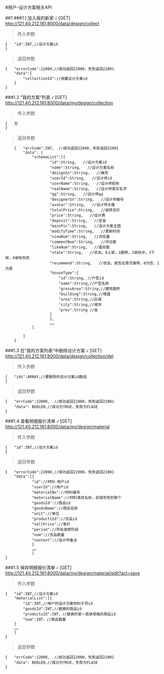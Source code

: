 #用户-设计方案相关API

##1 
###1.1 加入我的新家  ``` √ ```
[GET] http://121.40.212.161:8000/data/design/collect

>传入参数

	{   "id":INT,//设计方案id
	}
	
>返回参数

	{	"errorCode":22000,//成功返回22000，失败返回22001
		"data":{
			"collectionId"://收藏设计方案id
		}
	}

###1.2 ”我的方案“列表  ``` √ ```
[GET] http://121.40.212.161:8000/data/my/design/collection
>传入参数

	{   无
	}
	
>返回参数

    	{   "errCode":INT,  //成功返回22000，失败返回22001
        	"data": {
        		"schemaList":[{
                    	"id":String,   //设计方案id
                    	"name":String,   //设计方案名称
                    	"designSn":String,   //编号
                    	"userId":String,   //设计师id
                    	"userName":String,   //设计师昵称
                    	"realName":String,   //设计师真实名字
                    	"qq":String,   //设计师qq
                    	"designerSn":String,   //设计师编号
                    	"avatar":String,   //设计师头像
                    	"totalPrice":String,   //装修总价
                    	"price":String,   //设计费
                    	"deposit":String,   //定金
                    	"mainPic":String,   //设计方案主图
                    	"modifyTime":String,   //更新时间
                    	"viewNum":String,   //浏览量
                    	"commentNum":String,   //评论数
                    	"likeNum":String,   //喜欢数
                    	"state":String,   //状态，0上架，1删除，2审核中，3下架，4审核失败
						"recommend":String,   //状态，是否在首页推荐，0为否，1为是
                    	"houseType":{
                    		"id":String, //户型id
                    		"name":String,//户型名称
                    		"grossArea":String,//建筑面积
                    		"building":String,//楼盘
                    		"area":String,//区域
                    		"city":String,//城市
                    		"prov":String //省
                    	}
                    	},
                    	……
                ]

        	}
        }


###1.3 在”我的方案列表“中删除设计方案  ``` √ ```
[GET] http://121.40.212.161:8000/data/design/collection/del

>传入参数

	{   "ids":ARRAY,//要删除的设计方案id数组
	}
	
>返回参数

	{   "errCode":22000,  //成功返回22000，失败返回22001
		"data": BOOLEN,//成功为TRUE，失败为FLASE 
	} 


###1.4 查看明细报价清单  ``` √ ```
[GET] http://121.40.212.161:8000/data/my/design/material
>传入参数

	{   "id":INT,//设计方案id
	}
	
>返回参数

	{	"errorCode":22000,//成功返回22000，失败返回22001
		"data":[{
				"id"://材料-用户id
				"userId"://用户id
				"materialNo"://材料编号
				"materialName"://材料类目名称，前端写死的那个
				"goodsId"://商品id
				"goodsName"://商品名称
				"unit"://单位
				"productsId"://货品id
				"sellPrice"://售价
				"period"://所处装修阶段
				"num"://货品数量
				"content"://设计师备注
				}
				……
				]
	}
	


###1.5 保存明细报价清单  ``` √ ```
[GET] http://121.40.212.161:8000/data/my/design/material/edit?act=save
>传入参数

	{   "id":INT,//设计方案id
	    "materialList":[{
			"id":INT,//用户的设计方案材料子项id
			"goodsId":INT,//替换的商品id
			"productsId":INT，//替换的某一具体规格的商品id
			"num":INT，//商品数量
		}
		……
		]
	}
	
>返回参数

	{   "errCode":22000,  //成功返回22000，失败返回22001
		"data": BOOLEN,//成功为TRUE，失败为FLASE 
	} 















